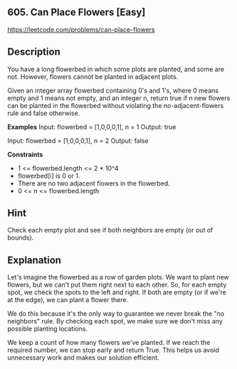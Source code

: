 ## 605. Can Place Flowers [Easy]

https://leetcode.com/problems/can-place-flowers

## Description
You have a long flowerbed in which some plots are planted, and some are not. However, flowers cannot be planted in adjacent plots.

Given an integer array flowerbed containing 0's and 1's, where 0 means empty and 1 means not empty, and an integer n, return true if n new flowers can be planted in the flowerbed without violating the no-adjacent-flowers rule and false otherwise.

**Examples**
Input: flowerbed = [1,0,0,0,1], n = 1
Output: true

Input: flowerbed = [1,0,0,0,1], n = 2
Output: false

**Constraints**
- 1 <= flowerbed.length <= 2 * 10^4
- flowerbed[i] is 0 or 1.
- There are no two adjacent flowers in the flowerbed.
- 0 <= n <= flowerbed.length

## Hint
Check each empty plot and see if both neighbors are empty (or out of bounds).

## Explanation
Let's imagine the flowerbed as a row of garden plots. We want to plant new flowers, but we can't put them right next to each other. So, for each empty spot, we check the spots to the left and right. If both are empty (or if we're at the edge), we can plant a flower there.

We do this because it's the only way to guarantee we never break the "no neighbors" rule. By checking each spot, we make sure we don't miss any possible planting locations.

We keep a count of how many flowers we've planted. If we reach the required number, we can stop early and return True. This helps us avoid unnecessary work and makes our solution efficient.

